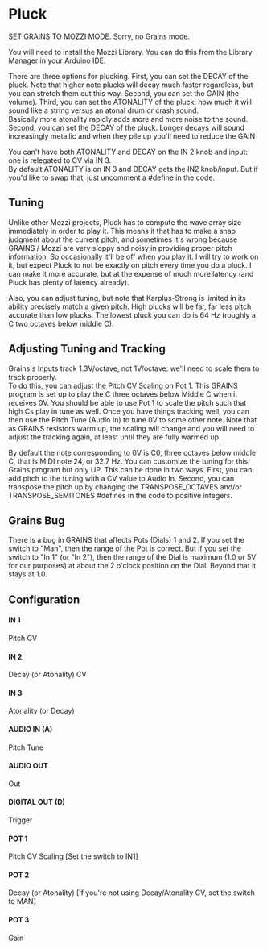 # Pluck

SET GRAINS TO MOZZI MODE.  Sorry, no Grains mode.

You will need to install the Mozzi Library.  You can do this from the Library Manager
in your Arduino IDE.

There are three options for plucking.  First, you can set the DECAY of the pluck.  Note that higher
note plucks will decay much faster regardless, but you can stretch them out this way.  Second, you
can set the GAIN (the volume).  Third, you can set the ATONALITY of the pluck: how much
it will sound like a string versus an atonal drum or crash sound.  
 Basically more atonality rapidly adds more and more noise to the sound.  Second, you can set the DECAY of the pluck.  Longer decays will sound increasingly metallic and when they pile up you'll need to reduce the GAIN

You can't have both ATONALITY and DECAY on the IN 2 knob and input: one is relegated to CV via IN 3.  
By default ATONALITY is on IN 3 and DECAY gets the IN2 knob/input.  But if you'd like to swap that,
just uncomment a #define in the code.


## Tuning

Unlike other Mozzi projects, Pluck has to compute the wave array size immediately in order to play it.  This means 
it that has to make a snap judgment about the current pitch, and sometimes it's wrong because GRAINS / Mozzi
are very sloppy and noisy in providing proper pitch information.  So occasionally it'll be off when you play it.
I will try to work on it, but expect Pluck to not be exactly on pitch every time you do a pluck.  I can make it
more accurate, but at the expense of much more latency (and Pluck has plenty of latency already).

Also, you can adjust tuning, but note that Karplus-Strong is limited in its ability precisely match
a given pitch.  High plucks will be far, far less pitch accurate than low plucks.  The lowest 
pluck you can do is 64 Hz (roughly a C two octaves below middle C).



## Adjusting Tuning and Tracking

Grains's Inputs track 1.3V/octave, not 1V/octave: we'll need to scale them to track properly.  
To do this, you can adjust the Pitch CV Scaling on Pot 1.  This GRAINS program is set up to play 
the C three octaves below Middle C when it receives 0V.  You should be able to use Pot 1 to scale 
the pitch such that high Cs play in tune as well.  Once you have things tracking well, you can 
then use the Pitch Tune (Audio In) to tune 0V to some other note.  Note that as GRAINS resistors 
warm up, the scaling will change and you will need to adjust the tracking again, at least until 
they are fully warmed up.

By default the note corresponding to 0V is C0, three octaves below middle C, that is MIDI note 24, 
or 32.7 Hz.  You can customize the tuning for this Grains program but only UP.  This can be done 
in two ways.  First, you can add pitch to the tuning with a CV value to Audio In.  Second, you 
can transpose the pitch up by changing the TRANSPOSE\_OCTAVES and/or TRANSPOSE\_SEMITONES #defines 
in the code to positive integers.


## Grains Bug

There is a bug in GRAINS that affects Pots (Dials) 1 and 2.  If you set the switch to "Man", 
then the range of the Pot is correct.  But if you set the switch to "In 1" (or "In 2"), then 
the range of the Dial is maximum (1.0 or 5V for our purposes) at about the 2 o'clock position 
on the Dial.  Beyond that it stays at 1.0.

## Configuration

#### IN 1
Pitch CV
#### IN 2
Decay (or Atonality) CV
#### IN 3
Atonality (or Decay)
#### AUDIO IN (A)
Pitch Tune
#### AUDIO OUT
Out
#### DIGITAL OUT (D) 
Trigger
#### POT 1
Pitch CV Scaling	[Set the switch to IN1]
#### POT 2
Decay (or Atonality)
[If you're not using Decay/Atonality CV, set the switch to MAN]
#### POT 3
Gain

